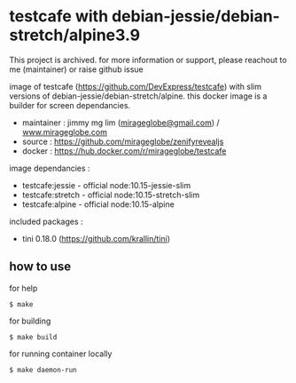# testcafe with debian-jessie/debian-stretch/alpine3.9

This project is archived. for more information or support, please reachout to me (maintainer) or raise github issue

image of testcafe (https://github.com/DevExpress/testcafe) with slim versions of debian-jessie/debian-stretch/alpine. this docker image is a builder for screen dependancies.

- maintainer : jimmy mg lim (mirageglobe@gmail.com) / www.mirageglobe.com
- source : https://github.com/mirageglobe/zenifyrevealjs
- docker : https://hub.docker.com/r/mirageglobe/testcafe

image dependancies :

- testcafe:jessie - official node:10.15-jessie-slim
- testcafe:stretch - official node:10.15-stretch-slim
- testcafe:alpine - official node:10.15-alpine

included packages :

- tini 0.18.0 (https://github.com/krallin/tini)

## how to use

for help

```
$ make
```

for building

```
$ make build
```

for running container locally

```
$ make daemon-run
```
